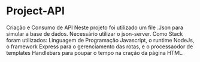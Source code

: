 # Project-API
Criação e Consumo de API
Neste projeto foi utilizado um file .Json para simular a base de dados. Necessário utilizar o json-server.
Como Stack foram utilizados: Linguagem de Programação Javascript, o runtime NodeJs, o framework Express para o gerenciamento das rotas, e o processaodor de templates Handlebars para poupar o tempo na cração da página HTML.
